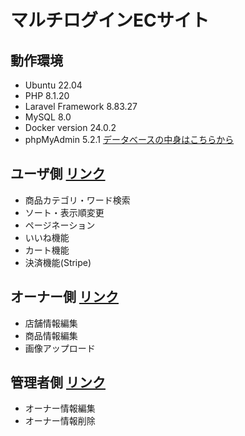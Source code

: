 # マルチログインECサイト

## 動作環境
* Ubuntu 22.04
* PHP 8.1.20
* Laravel Framework 8.83.27
* MySQL 8.0
* Docker version 24.0.2
* phpMyAdmin 5.2.1 [データベースの中身はこちらから](http://116.80.77.78:4040/)

## ユーザ側 [リンク](http://116.80.77.78/login)
* 商品カテゴリ・ワード検索
* ソート・表示順変更
* ページネーション
* いいね機能
* カート機能
* 決済機能(Stripe)

## オーナー側 [リンク](http://116.80.77.78/owner/login)
* 店舗情報編集
* 商品情報編集
* 画像アップロード

## 管理者側 [リンク](http://116.80.77.78/admin/login)
* オーナー情報編集
* オーナー情報削除
